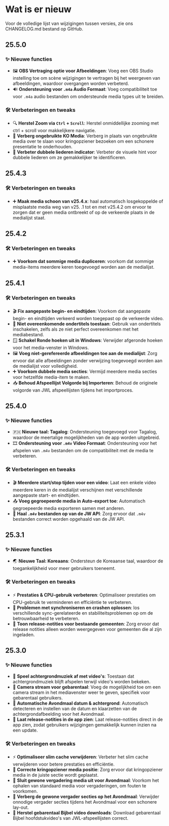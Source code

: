 <!-- markdownlint-disable no-duplicate-heading -->

# Wat is er nieuw

Voor de volledige lijst van wijzigingen tussen versies, zie ons CHANGELOG.md bestand op GitHub.

## 25.5.0

### ✨ Nieuwe functies

- 🖼️ **OBS Vertraging optie voor Afbeeldingen**: Voeg een OBS Studio instelling toe om scène wijzigingen te vertragen bij het weergeven van afbeeldingen, waardoor overgangen worden verbeterd.
- 🔊 **Ondersteuning voor `.m4a` Audio Formaat**: Voeg compatibiliteit toe voor `.m4a` audio bestanden om ondersteunde media types uit te breiden.

### 🛠️ Verbeteringen en tweaks

- 🔍 **Herstel Zoom via `Ctrl` + `Scroll`**: Herstel onmiddellijke zooming met ctrl + scroll voor makkelijkere navigatie.
- 👤 **Verberg ongebruikte KO Media**: Verberg in plaats van ongebruikte media over te slaan voor kringopziener bezoeken om een schonere presentatie te onderhouden.
- 🎵 **Verbeter dubbele liederen indicator**: Verbeter de visuele hint voor dubbele liederen om ze gemakkelijker te identificeren.

## 25.4.3

### 🛠️ Verbeteringen en tweaks

- ➕ **Maak media schoon van v25.4.x**: haal automatisch losgekoppelde of misplaatste media weg van v25. .1 tot en met v25.4.2 om ervoor te zorgen dat er geen media ontbreekt of op de verkeerde plaats in de medialijst staat.

## 25.4.2

### 🛠️ Verbeteringen en tweaks

- ➕ **Voorkom dat sommige media dupliceren**: voorkom dat sommige media-items meerdere keren toegevoegd worden aan de medialijst.

## 25.4.1

### 🛠️ Verbeteringen en tweaks

- 🎬 **Fix aangepaste begin- en eindtijden**: Voorkom dat aangepaste begin- en eindtijden verkeerd worden toegepast op de verkeerde video.
- 📝 **Niet overeenkomende ondertitels toestaan**: Gebruik van ondertitels inschakelen, zelfs als ze niet perfect overeenkomen met het mediabestand.
- 🪟 **Schakel Ronde hoeken uit in Windows**: Verwijder afgeronde hoeken voor het media-venster in Windows.
- 🖼️ **Voeg niet-gerefereerde afbeeldingen toe aan de medialijst**: Zorg ervoor dat alle afbeeldingen zonder verwijzing toegevoegd worden aan de medialijst voor volledigheid.
- ➕ **Voorkom dubbele media secties**: Vermijd meerdere media secties voor hetzelfde media-item te maken.
- 📥 **Behoud Afspeellijst Volgorde bij Importeren**: Behoud de originele volgorde van JWL afspeellijsten tijdens het importproces.

## 25.4.0

### ✨ Nieuwe functies

- 🇵🇭 **Nieuwe taal: Tagalog**: Ondersteuning toegevoegd voor Tagalog, waardoor de meertalige mogelijkheden van de app worden uitgebreid.
- 🎞️ **Ondersteuning voor `.m4v` Video Formaat**: Ondersteuning voor het afspelen van `.m4v` bestanden om de compatibiliteit met de media te verbeteren.

### 🛠️ Verbeteringen en tweaks

- 🎬 **Meerdere start/stop tijden voor een video**: Laat een enkele video meerdere keren in de medialijst verschijnen met verschillende aangepaste start- en eindtijden.
- 📤 **Voeg gegroepeerde media in Auto-export toe**: Automatisch gegroepeerde media exporteren samen met anderen.
- 📡 **Haal `.m4v` bestanden op van de JW API**: Zorg ervoor dat `.m4v` bestanden correct worden opgehaald van de JW API.

## 25.3.1

### ✨ Nieuwe functies

- 🌏 **Nieuwe Taal: Koreaans**: Ondersteun de Koreaanse taal, waardoor de toegankelijkheid voor meer gebruikers toeneemt.

### 🛠️ Verbeteringen en tweaks

- ⚡ **Prestaties & CPU-gebruik verbeteren**: Optimaliseer prestaties om CPU-gebruik te verminderen en efficiëntie te verbeteren.
- 🔄 **Problemen met synchroniseren en crashen oplossen**: los verschillende sync-gerelateerde en stabiliteitsproblemen op om de betrouwbaarheid te verbeteren.
- 📜 **Toon release-notities voor bestaande gemeenten**: Zorg ervoor dat release notities alleen worden weergegeven voor gemeenten die al zijn ingeladen.

## 25.3.0

### ✨ Nieuwe functies

- 🎵 **Speel achtergrondmuziek af met video's**: Toestaan dat achtergrondmuziek blijft afspelen terwijl video's worden bekeken.
- 🎥 **Camera stream voor gebarentaal**: Voeg de mogelijkheid toe om een camera stream in het mediavenster weer te geven, specifiek voor gebarentaal gebruikers.
- 📅 **Automatische Avondmaal datum & achtergrond**: Automatisch detecteren en instellen van de datum en klaarzetten van de achtergrondafbeelding voor het Avondmaal.
- 📜 **Laat release-notities in de app zien**: Laat release-notities direct in de app zien, zodat gebruikers wijzigingen gemakkelijk kunnen inzien na een update.

### 🛠️ Verbeteringen en tweaks

- ⚡ **Optimaliseer slim cache verwijderen**: Verbeter het slim cache verwijderen voor betere prestaties en efficiëntie.
- 📂 **Correcte kringopziener media positie**: Zorg ervoor dat kringopziener media in de juiste sectie wordt geplaatst.
- 📅 **Sluit gewone vergadering media uit voor Avondmaal**: Voorkom het ophalen van standaard media voor vergaderingen, om fouten te voorkomen.
- 📅 **Verberg de gewone vergader secties op het Avondmaal**: Verwijder onnodige vergader secties tijdens het Avondmaal voor een schonere lay-out.
- 📖 **Herstel gebarentaal Bijbel video downloads**: Download gebarentaal Bijbel hoofdstukvideo's van JWL-afspeellijsten correct.
